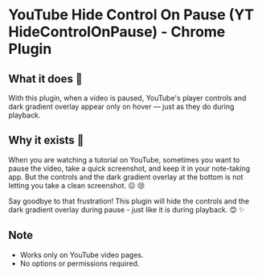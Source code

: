# YouTube Hide Control On Pause (YT HideControlOnPause) - Chrome Plugin

## What it does 🤔
With this plugin, when a video is paused, YouTube's player controls and dark gradient overlay appear only on hover — just as they do during playback.

## Why it exists 🧐
When you are watching a tutorial on YouTube, sometimes you want to pause the video, take a quick screenshot, and keep it in your note-taking app. But the controls and the dark gradient overlay at the bottom is not letting you take a clean screenshot. 😖 😢

Say goodbye to that frustration! This plugin will hide the controls and the dark gradient overlay during pause - just like it is during playback. 😊 ✨

## Note
- Works only on YouTube video pages.
- No options or permissions required.
